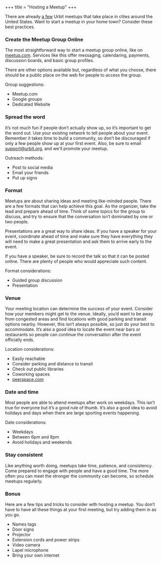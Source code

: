 +++
title = "Hosting a Meetup"
+++

There are already [a few](urbit.org/meetups) Urbit meetups that take place in cities around the United States. Want to start a meetup in your home town? Consider these best practices.

### Create the Meetup Group Online

The most straightforward way to start a meetup group online, like on [meetup.com](www.meetup.com). Services like this offer messaging, calendaring, payments, discussion boards, and basic group profiles.

There are other options available but, regardless of what you choose, there should be a public place on the web for people to access the group.

Group suggestions:

- Meetup.com
- Google groups
- Dedicated Website

### Spread the word

It’s not much fun if people don’t actually show up, so it’s important to get the word out. Use your existing network to tell people about your event. Remember it takes time to build a community, so don’t be discouraged if only a few people show up at your first event. Also, be sure to email [support@urbit.org](mailto:support@urbit.org), and we'll promote your meetup.

Outreach methods:

- Post to social media
- Email your friends
- Put up signs

### Format

Meetups are about sharing ideas and meeting like-minded people. There are a few formats that can help achieve this goal. As the organizer, take the lead and prepare ahead of time. Think of some topics for the group to discuss, and try to ensure that the conversation isn’t dominated by one or two people.

Presentations are a great way to share ideas. If you have a speaker for your event, coordinate ahead of time and make sure they have everything they will need to make a great presentation and ask them to arrive early to the event.

If you have a speaker, be sure to record the talk so that it can be posted online. There are plenty of people who would appreciate such content.

Format considerations:

- Guided group discussion
- Presentation

### Venue

Your meeting location can determine the success of your event. Consider how your members might get to the venue. Ideally, you’d want to be away from congested areas and find locations with good parking and transit options nearby. However, this isn’t always possible, so just do your best to accommodate. It’s also a good idea to locate the event near bars or restaurants so people can continue the conversation after the event officially ends.

Location considerations:

- Easily reachable
- Consider parking and distance to transit
- Check out public libraries
- Coworking spaces
- [peerspace.com](www.peerspace.com)

### Date and time

Most people are able to attend meetups after work on weekdays. This isn’t true for everyone but it’s a good rule of thumb. It’s also a good idea to avoid holidays and days when there are large sporting events happening.

Date considerations:

- Weekdays
- Between 6pm and 8pm
- Avoid holidays and weekends

### Stay consistent

Like anything worth doing, meetups take time, patience, and consistency. Come prepared to engage with people and have a good time. The more often you can meet the stronger the community can become, so schedule meetups regularly.

### Bonus

Here are a few tips and tricks to consider with hosting a meetup. You don’t have to have all these things at your first meeting, but try adding them in as you go.

- Names tags
- Door signs
- Projector
- Extension cords and power strips
- Video camera
- Lapel microphone
- Bring your own internet
